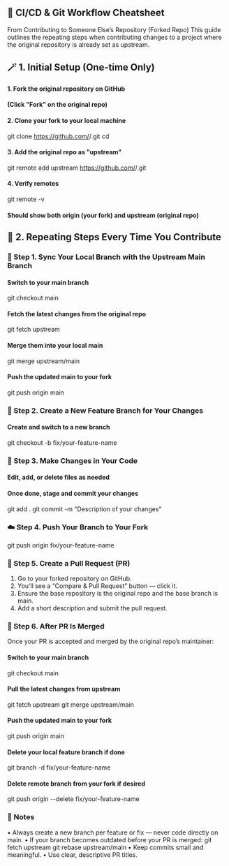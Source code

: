 ## 🧩 CI/CD & Git Workflow Cheatsheet

From Contributing to Someone Else’s Repository (Forked Repo)
This guide outlines the repeating steps when contributing changes to a project where the original repository is already set as upstream.

## 🪄 1. Initial Setup (One-time Only)
#### 1. Fork the original repository on GitHub
####    (Click "Fork" on the original repo)

#### 2. Clone your fork to your local machine
git clone https://github.com/<your-username>/<repo-name>.git
cd <repo-name>

#### 3. Add the original repo as "upstream"
git remote add upstream https://github.com/<original-owner>/<repo-name>.git

#### 4. Verify remotes
git remote -v
#### Should show both origin (your fork) and upstream (original repo)

## 🔁 2. Repeating Steps Every Time You Contribute

### 🧭 Step 1. Sync Your Local Branch with the Upstream Main Branch
#### Switch to your main branch
git checkout main

#### Fetch the latest changes from the original repo
git fetch upstream

#### Merge them into your local main
git merge upstream/main

#### Push the updated main to your fork
git push origin main

### 🧩 Step 2. Create a New Feature Branch for Your Changes
#### Create and switch to a new branch
git checkout -b fix/your-feature-name

### 🧠 Step 3. Make Changes in Your Code
#### Edit, add, or delete files as needed
#### Once done, stage and commit your changes

git add .
git commit -m "Description of your changes"

### ☁️ Step 4. Push Your Branch to Your Fork
git push origin fix/your-feature-name

### 🔄 Step 5. Create a Pull Request (PR)
1.	Go to your forked repository on GitHub.
2.	You’ll see a “Compare & Pull Request” button — click it.
3.	Ensure the base repository is the original repo and the base branch is main.
4.	Add a short description and submit the pull request.

### 🧹 Step 6. After PR Is Merged
Once your PR is accepted and merged by the original repo’s maintainer:
#### Switch to your main branch
git checkout main

#### Pull the latest changes from upstream
git fetch upstream
git merge upstream/main

#### Push the updated main to your fork
git push origin main

#### Delete your local feature branch if done
git branch -d fix/your-feature-name

#### Delete remote branch from your fork if desired
git push origin --delete fix/your-feature-name

### 🧭 Notes
•	Always create a new branch per feature or fix — never code directly on main.
•	If your branch becomes outdated before your PR is merged:
    git fetch upstream
    git rebase upstream/main
•	Keep commits small and meaningful.
•	Use clear, descriptive PR titles.





